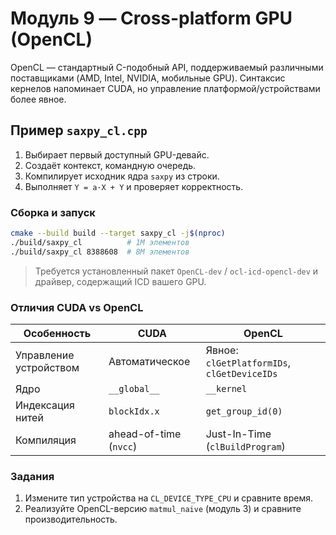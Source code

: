 # Модуль 9 — Cross-platform GPU (OpenCL)

OpenCL — стандартный C-подобный API, поддерживаемый различными поставщиками (AMD, Intel, NVIDIA, мобильные GPU). Синтаксис кернелов напоминает CUDA, но управление платформой/устройствами более явное.

## Пример `saxpy_cl.cpp`

1. Выбирает первый доступный GPU-девайс.  
2. Создаёт контекст, командную очередь.  
3. Компилирует исходник ядра `saxpy` из строки.  
4. Выполняет `Y = a·X + Y` и проверяет корректность.

### Сборка и запуск

```bash
cmake --build build --target saxpy_cl -j$(nproc)
./build/saxpy_cl          # 1М элементов
./build/saxpy_cl 8388608  # 8М элементов
```

> Требуется установленный пакет `OpenCL-dev` / `ocl-icd-opencl-dev` и драйвер, содержащий ICD вашего GPU.

### Отличия CUDA vs OpenCL

| Особенность            | CUDA            | OpenCL                         |
|------------------------|-----------------|--------------------------------|
| Управление устройством | Автоматическое  | Явное: `clGetPlatformIDs`, `clGetDeviceIDs` |
| Ядро                   | `__global__`    | `__kernel`                    |
| Индексация нитей       | `blockIdx.x`    | `get_group_id(0)`             |
| Компиляция             | ahead-of-time (`nvcc`) | Just-In-Time (`clBuildProgram`) |

### Задания
1. Измените тип устройства на `CL_DEVICE_TYPE_CPU` и сравните время.  
2. Реализуйте OpenCL-версию `matmul_naive` (модуль 3) и сравните производительность. 